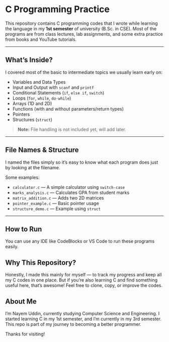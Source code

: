# C Programming Practice

This repository contains C programming codes that I wrote while learning the language in my **1st semester** of university (B.Sc. in CSE). Most of the programs are from class lectures, lab assignments, and some extra practice from books and YouTube tutorials.

---

## What’s Inside?

I covered most of the basic to intermediate topics we usually learn early on:

- Variables and Data Types  
- Input and Output with `scanf` and `printf`  
- Conditional Statements (`if`, `else if`, `switch`)  
- Loops (`for`, `while`, `do-while`)  
- Arrays (1D and 2D)  
- Functions (with and without parameters/return types)  
- Pointers  
- Structures (`struct`)

> **Note:** File handling is not included yet, will add later.

---

## File Names & Structure

I named the files simply so it’s easy to know what each program does just by looking at the filename.

Some examples:

- `calculator.c` — A simple calculator using `switch-case`  
- `marks_analysis.c` — Calculates GPA from student marks  
- `matrix_addition.c` — Adds two 2D matrices  
- `pointer_example.c` — Basic pointer usage  
- `structure_demo.c` — Example using `struct`

---

## How to Run

You can use any IDE like CodeBlocks or VS Code to run these programs easily.  

## Why This Repository?
Honestly, I made this mainly for myself — to track my progress and keep all my C codes in one place.
But if you’re also learning C and find something useful here, that’s awesome! Feel free to clone, copy, or improve the codes.

## About Me
I’m Nayem Uddin, currently studying Computer Science and Engineering.
I started learning C in my 1st semester, and I’m currently in my 3rd semester.
This repo is part of my journey to becoming a better programmer. 

Thanks for visiting!


